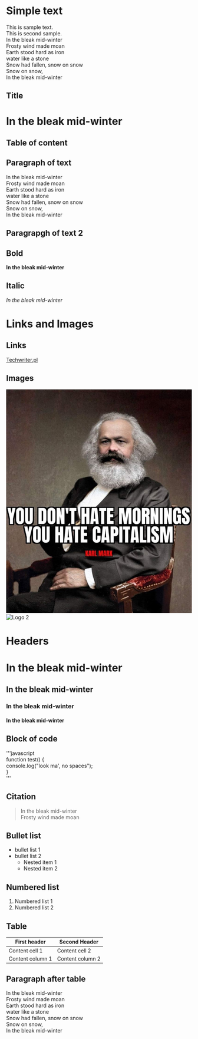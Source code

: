 # Simple text
<!-- Example for normal text -->
This is sample text.  
This is second sample.  
In the bleak mid-winter  
Frosty wind made moan  
Earth stood hard as iron  
water like a stone  
Snow had fallen, snow on snow  
Snow on snow,  
In the bleak mid-winter  
## Title  
<!-- Example for title -->
In the bleak mid-winter
=======================  
## Table of content
<!-- Here comes the TOC -->
  
## Paragraph of text  
<!-- Example of paragraph of text --> 
In the bleak mid-winter  
Frosty wind made moan  
Earth stood hard as iron  
water like a stone  
Snow had fallen, snow on snow  
Snow on snow,  
In the bleak mid-winter  
## Paragrapgh of text 2  
<!-- Example of another paragraph -->
  
## Bold
<!-- Example for Bold -->
**In the bleak mid-winter**  
## Italic
<!-- Example for Italic  -->
*In the bleak mid-winter*  
# Links and Images  
## Links
<!-- Example for Links -->
[Techwriter.pl](www.techwriter.pl)
<!-- Example for Images -->  
## Images
![Logo 1](marx.jpg)    
![Logo 2](https://cdnb.artstation.com/p/assets/images/images/029/700/321/large/semrram-gonzalez-dc-logo.jpg?1598376808)
<!-- Example for linking to another file-->
  
# Headers
<!-- Example for Headers -->
# In the bleak mid-winter  
## In the bleak mid-winter  
### In the bleak mid-winter  
#### In the bleak mid-winter
<!-- Just text with equation -->

<!-- Example for inline code -->
  
## Block of code
<!-- A block of code -->
'''javascript  
function test()  {  
    console.log("look ma', no spaces");  
}  
'''  
## Citation
<!-- Example for Quote -->
>In the bleak mid-winter  
>Frosty wind made moan  
## Bullet list  
<!-- Example for Bullet List -->
* bullet list 1  
* bullet list 2
  * Nested item 1
  * Nested item 2  
## Numbered list
<!-- Example for Numbered List -->
1. Numbered list 1
2. Numbered list 2  
## Table
<!-- Example for Tables -->  
First header | Second Header  
-------------|---------------  
Content cell 1 | Content cell 2  
Content column 1 | Content column 2  
## Paragraph after table
<!-- Paragraph after table -->
In the bleak mid-winter  
Frosty wind made moan  
Earth stood hard as iron  
water like a stone  
Snow had fallen, snow on snow  
Snow on snow,  
In the bleak mid-winter  